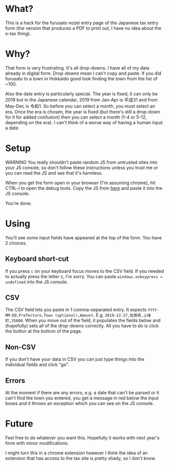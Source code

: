 # What?

This is a hack for the furusato nozei entry page
of the Japanese tax entry form
(the version that produces a PDF to print out,
I have no idea about the e-tax thing).

# Why?

That form is very frustrating.
It's all drop-downs.
I have all of my data already in digital form.
Drop-downs mean I can't copy and paste.
If you did furusato to a town in Hokkaido
good look finding the town from the list of ~100.

Also the date entry is particularly special.
The year is fixed,
it can only be 2019
but in the Japanese calendar,
2019 from Jan-Apr is 平成31
and from May-Dec is 令和1.
So before you can select a month,
you must select an era.
Once the era is chosen,
the year is fixed
(but there's still a drop-down for it for added confusion)
then you can select a month
(1-4 or 5-12, depending on the era).
I can't think of a worse way of having a human input a date.

# Setup

*WARNING* You really shouldn't paste random JS from untrusted sites
into your JS console,
so don't follow these instructions unless you trust me
or you can read the JS and see that it's harmless.

When you get the form open in your browser
(I'm assuming chrome),
hit CTRL-i to open the debug tools.
Copy the JS from [here](https://raw.githubusercontent.com/fergald/furusato/master/furusato.js)
and paste it into the JS console.

You're done.

# Using

You'll see some input fields have appeared
at the top of the form.
You have 2 choices.

## Keyboard short-cut

If you press `c` on your keyboard
focus moves to the CSV field.
If you needed to actually press the letter c,
I'm sorry.
You can paste `windows.onkeypress = undefined` into the JS console.

## CSV

The CSV field lets you paste in 1 comma-separated entry.
It expects `YYYY-MM-DD,Prefecture,Town (optional),Amount`.
E.g. `2019-12-27,佐賀県,上峰町,35000`.
When you move out of the field,
it populates the fields below
and (hopefully) sets all of the drop-downs correctly.
All you have to do is click the button at the bottom of the page.

## Non-CSV

If you don't have your data in CSV
you can just type things into the individual fields
and click "go".

## Errors

At the moment if there are any errors,
e.g. a date that can't be parsed
or it can't find the town you entered,
you get a message in red below the input boxes
and it throws an exception
which you can see on the JS console.

# Future

Feel free to do whatever you want this.
Hopefully it works with next year's form
with minor modifications.

I might turn this in a chrome extension
however I think the idea of an extension
that has access to the tax site is pretty shady,
so I don't know.
